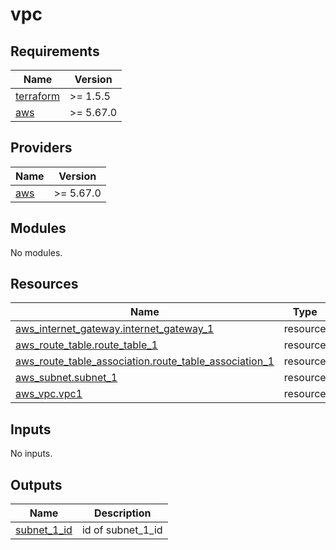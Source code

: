# vpc

<!-- BEGINNING OF PRE-COMMIT-TERRAFORM DOCS HOOK -->
## Requirements

| Name | Version |
|------|---------|
| <a name="requirement_terraform"></a> [terraform](#requirement\_terraform) | >= 1.5.5 |
| <a name="requirement_aws"></a> [aws](#requirement\_aws) | >= 5.67.0 |

## Providers

| Name | Version |
|------|---------|
| <a name="provider_aws"></a> [aws](#provider\_aws) | >= 5.67.0 |

## Modules

No modules.

## Resources

| Name | Type |
|------|------|
| [aws_internet_gateway.internet_gateway_1](https://registry.terraform.io/providers/hashicorp/aws/latest/docs/resources/internet_gateway) | resource |
| [aws_route_table.route_table_1](https://registry.terraform.io/providers/hashicorp/aws/latest/docs/resources/route_table) | resource |
| [aws_route_table_association.route_table_association_1](https://registry.terraform.io/providers/hashicorp/aws/latest/docs/resources/route_table_association) | resource |
| [aws_subnet.subnet_1](https://registry.terraform.io/providers/hashicorp/aws/latest/docs/resources/subnet) | resource |
| [aws_vpc.vpc1](https://registry.terraform.io/providers/hashicorp/aws/latest/docs/resources/vpc) | resource |

## Inputs

No inputs.

## Outputs

| Name | Description |
|------|-------------|
| <a name="output_subnet_1_id"></a> [subnet\_1\_id](#output\_subnet\_1\_id) | id of subnet\_1\_id |
<!-- END OF PRE-COMMIT-TERRAFORM DOCS HOOK -->
